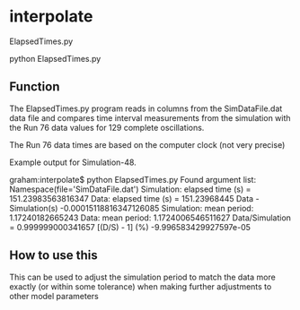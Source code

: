 # interpolate
ElapsedTimes.py

python ElapsedTimes.py
 
## Function
   The ElapsedTimes.py program reads in columns from the 
   SimDataFile.dat data file and compares time interval measurements 
   from the simulation with the Run 76 data values for 129 complete 
   oscillations.

   The Run 76 data times are based on the computer clock (not very precise)

   Example output for Simulation-48.

   graham:interpolate$ python ElapsedTimes.py 
   Found argument list: 
   Namespace(file='SimDataFile.dat')
   Simulation: elapsed time (s) =  151.23983563816347
   Data: elapsed time (s)       =  151.23968445
   Data - Simulation(s)  -0.00015118816347126085
   Simulation: mean period:  1.17240182665243
   Data: mean period:        1.1724006546511627
   Data/Simulation =  0.999999000341657
   [(D/S) - 1] (%)  -9.996583429927597e-05

## How to use this
   This can be used to adjust the simulation period to match the data 
   more exactly (or within some tolerance) when making further 
   adjustments to other model parameters 
